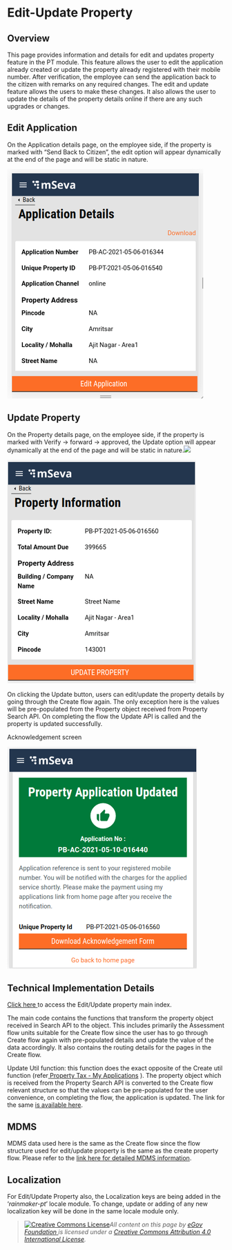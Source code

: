 # Edit-Update Property

## **Overview**

This page provides information and details for edit and updates property feature in the PT module. This feature allows the user to edit the application already created or update the property already registered with their mobile number. After verification, the employee can send the application back to the citizen with remarks on any required changes. The edit and update feature allows the users to make these changes. It also allows the user to update the details of the property details online if there are any such upgrades or changes.

## Edit A**pplication**

On the Application details page, on the employee side, if the property is marked with “Send Back to Citizen”, the edit option will appear dynamically at the end of the page and will be static in nature.

![](../../../../.gitbook/assets/screenshot-from-2021-05-07-14-31-50.png)

## Update Property

On the Property details page, on the employee side, if the property is marked with Verify → forward → approved, the Update option will appear dynamically at the end of the page and will be static in nature.![](blob:https://digit-discuss.atlassian.net/6abf17a1-5ffe-4a4e-bdb5-6905f1d32213#media-blob-url=true&id=5eee4416-82bf-4fc3-a0bd-9fd4069567a1&collection=contentId-1580793863&contextId=1580793863&mimeType=image%2Fpng&name=Screenshot%20from%202021-05-07%2014-31-32.png&size=40393&width=437&height=517)

![](../../../../.gitbook/assets/screenshot-from-2021-05-07-14-31-32.png)

On clicking the Update button, users can edit/update the property details by going through the Create flow again. The only exception here is the values will be pre-populated from the Property object received from Property Search API. On completing the flow the Update API is called and the property is updated successfully.

Acknowledgement screen

![](../../../../.gitbook/assets/screenshot-from-2021-05-10-17-15-49.png)

## **Technical Implementation Details**

[Click here ](https://github.com/egovernments/digit-ui-internals/blob/development/packages/modules/pt/src/pages/citizen/EditProperty/index.js)to access the Edit/Update property main index.

The main code contains the functions that transform the property object received in Search API to the object. This includes primarily the Assessment flow units suitable for the Create flow since the user has to go through Create flow again with pre-populated details and update the value of the data accordingly. It also contains the routing details for the pages in the Create flow.

Update Util function: this function does the exact opposite of the Create util function \(refer[ Property Tax - My Applications](https://digit-discuss.atlassian.net/wiki/spaces/DD/pages/1568899109/Property+Tax+-+My+Applications) \). The property object which is received from the Property Search API is converted to the Create flow relevant structure so that the values can be pre-populated for the user convenience, on completing the flow, the application is updated. The link for the same [is available here](https://github.com/egovernments/digit-ui-internals/tree/development/packages/modules/pt/src/utils).

## **MDMS**

MDMS data used here is the same as the Create flow since the flow structure used for edit/update property is the same as the create property flow. Please refer to the [link here for detailed MDMS information](./).

## **Localization**

For Edit/Update Property also, the Localization keys are being added in the ‘_rainmaker-pt_’ locale module. To change, update or adding of any new localization key will be done in the same locale module only.

> [![Creative Commons License](https://i.creativecommons.org/l/by/4.0/80x15.png)](http://creativecommons.org/licenses/by/4.0/)_All content on this page by_ [_eGov Foundation_ ](https://egov.org.in/)_is licensed under a_ [_Creative Commons Attribution 4.0 International License_](http://creativecommons.org/licenses/by/4.0/)_._

